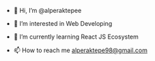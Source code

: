 - 👋 Hi, I’m @alperaktepee
- 👀 I’m interested in Web Developing
- 🌱 I’m currently learning React JS Ecosystem

- 📫 How to reach me alperaktepe98@gmail.com

<!---
alperaktepee/alperaktepee is a ✨ special ✨ repository because its `README.md` (this file) appears on your GitHub profile.
You can click the Preview link to take a look at your changes.
--->
